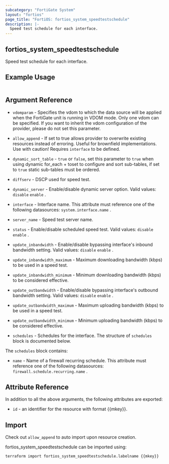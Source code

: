 ```yaml
---
subcategory: "FortiGate System"
layout: "fortios"
page_title: "FortiOS: fortios_system_speedtestschedule"
description: |-
  Speed test schedule for each interface.
---
```


## fortios_system_speedtestschedule
Speed test schedule for each interface.

## Example Usage

```hcl

```

## Argument Reference
* `vdomparam` - Specifies the vdom to which the data source will be applied when the FortiGate unit is running in VDOM mode. Only one vdom can be specified. If you want to inherit the vdom configuration of the provider, please do not set this parameter.
* `allow_append` - If set to true allows provider to overwrite existing resources instead of erroring. Useful for brownfield implementations. Use with caution! Requires `interface` to be defined.
* `dynamic_sort_table` - `true` or `false`, set this parameter to `true` when using dynamic for_each + toset to configure and sort sub-tables, if set to `true` static sub-tables must be ordered.

* `diffserv` - DSCP used for speed test.
* `dynamic_server` - Enable/disable dynamic server option. Valid values: `disable` `enable` .
* `interface` - Interface name. This attribute must reference one of the following datasources: `system.interface.name` .
* `server_name` - Speed test server name.
* `status` - Enable/disable scheduled speed test. Valid values: `disable` `enable` .
* `update_inbandwidth` - Enable/disable bypassing interface's inbound bandwidth setting. Valid values: `disable` `enable` .
* `update_inbandwidth_maximum` - Maximum downloading bandwidth (kbps) to be used in a speed test.
* `update_inbandwidth_minimum` - Minimum downloading bandwidth (kbps) to be considered effective.
* `update_outbandwidth` - Enable/disable bypassing interface's outbound bandwidth setting. Valid values: `disable` `enable` .
* `update_outbandwidth_maximum` - Maximum uploading bandwidth (kbps) to be used in a speed test.
* `update_outbandwidth_minimum` - Minimum uploading bandwidth (kbps) to be considered effective.
* `schedules` - Schedules for the interface. The structure of `schedules` block is documented below.

The `schedules` block contains:

* `name` - Name of a firewall recurring schedule. This attribute must reference one of the following datasources: `firewall.schedule.recurring.name` .

## Attribute Reference

In addition to all the above arguments, the following attributes are exported:
* `id` - an identifier for the resource with format {{mkey}}.

## Import

Check out `allow_append` to auto import upon resource creation.

fortios_system_speedtestschedule can be imported using:
```sh
terraform import fortios_system_speedtestschedule.labelname {{mkey}}
```
